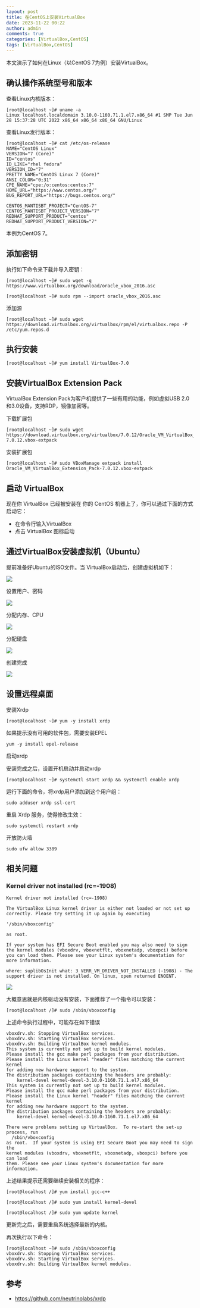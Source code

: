 ```yaml
---
layout: post
title: 在CentOS上安装VirtualBox
date: 2023-11-22 00:22
author: admin
comments: true
categories: [VirtualBox,CentOS]
tags: [VirtualBox,CentOS]
---
```



本文演示了如何在Linux（以CentOS 7为例）安装VirtualBox。

<!-- more -->


## 确认操作系统型号和版本

查看Linux内核版本：

```
[root@localhost ~]# uname -a
Linux localhost.localdomain 3.10.0-1160.71.1.el7.x86_64 #1 SMP Tue Jun 28 15:37:28 UTC 2022 x86_64 x86_64 x86_64 GNU/Linux
```

查看Linux发行版本：

```
[root@localhost ~]# cat /etc/os-release
NAME="CentOS Linux"
VERSION="7 (Core)"
ID="centos"
ID_LIKE="rhel fedora"
VERSION_ID="7"
PRETTY_NAME="CentOS Linux 7 (Core)"
ANSI_COLOR="0;31"
CPE_NAME="cpe:/o:centos:centos:7"
HOME_URL="https://www.centos.org/"
BUG_REPORT_URL="https://bugs.centos.org/"

CENTOS_MANTISBT_PROJECT="CentOS-7"
CENTOS_MANTISBT_PROJECT_VERSION="7"
REDHAT_SUPPORT_PRODUCT="centos"
REDHAT_SUPPORT_PRODUCT_VERSION="7"
```

本例为CentOS 7。


## 添加密钥

执行如下命令来下载并导入密钥：


```
[root@localhost ~]# sudo wget -q https://www.virtualbox.org/download/oracle_vbox_2016.asc

[root@localhost ~]# sudo rpm --import oracle_vbox_2016.asc
```

添加源

```
[root@localhost ~]# sudo wget https://download.virtualbox.org/virtualbox/rpm/el/virtualbox.repo -P /etc/yum.repos.d
```


## 执行安装

```
[root@localhost ~]# yum install VirtualBox-7.0
```


## 安装VirtualBox Extension Pack

VirtualBox Extension Pack为客户机提供了一些有用的功能，例如虚拟USB 2.0和3.0设备，支持RDP，镜像加密等。

下载扩展包

```
[root@localhost ~]# sudo wget https://download.virtualbox.org/virtualbox/7.0.12/Oracle_VM_VirtualBox_Extension_Pack-7.0.12.vbox-extpack
```

安装扩展包

```
[root@localhost ~]# sudo VBoxManage extpack install Oracle_VM_VirtualBox_Extension_Pack-7.0.12.vbox-extpack
```


## 启动 VirtualBox

现在你 VirtualBox 已经被安装在 你的 CentOS 机器上了，你可以通过下面的方式启动它：



* 在命令行输入VirtualBox
* 点击 VirtualBox 图标启动

 

## 通过VirtualBox安装虚拟机（Ubuntu）

提前准备好Ubuntu的ISO文件。当 VirtualBox启动后，创建虚拟机如下：


![](../images/post/20231123-virtualbox-centos-01.png)





设置用户、密码


![](../images/post/20231123-virtualbox-centos-02.png)


分配内存、CPU

![](../images/post/20231123-virtualbox-centos-03.png)

分配硬盘
 
![](../images/post/20231123-virtualbox-centos-04.png)



创建完成
 
![](../images/post/20231123-virtualbox-centos-05.png)


## 设置远程桌面
 
 


安装Xrdp

```
[root@localhost ~]# yum -y install xrdp
```


如果提示没有可用的软件包，需要安装EPEL


```
yum -y install epel-release
```


启动xrdp


安装完成之后，设置开机启动并启动xrdp

```
[root@localhost ~]# systemctl start xrdp && systemctl enable xrdp
```
 
运行下面的命令，将xrdp用户添加到这个用户组：

```
sudo adduser xrdp ssl-cert
```

重启 Xrdp 服务，使得修改生效：

```
sudo systemctl restart xrdp
```


开放防火墙

```
sudo ufw allow 3389
```



## 相关问题



### Kernel driver not installed (rc=-1908)



 
```
Kernel driver not installed (rc=-1908)

The VirtualBox Linux kernel driver is either not loaded or not set up correctly. Please try setting it up again by executing

'/sbin/vboxconfig'

as root.

If your system has EFI Secure Boot enabled you may also need to sign the kernel modules (vboxdrv, vboxnetflt, vboxnetadp, vboxpci) before you can load them. Please see your Linux system's documentation for more information.

where: suplibOsInit what: 3 VERR_VM_DRIVER_NOT_INSTALLED (-1908) - The support driver is not installed. On linux, open returned ENOENT.
```

![](../images/post/20231123-virtualbox-centos-06.png)


大概意思就是内核驱动没有安装，下面推荐了一个指令可以安装：


```
[root@localhost /]# sudo /sbin/vboxconfig
```

上述命令执行过程中，可能存在如下错误

```
vboxdrv.sh: Stopping VirtualBox services.
vboxdrv.sh: Starting VirtualBox services.
vboxdrv.sh: Building VirtualBox kernel modules.
This system is currently not set up to build kernel modules.
Please install the gcc make perl packages from your distribution.
Please install the Linux kernel "header" files matching the current kernel
for adding new hardware support to the system.
The distribution packages containing the headers are probably:
    kernel-devel kernel-devel-3.10.0-1160.71.1.el7.x86_64
This system is currently not set up to build kernel modules.
Please install the gcc make perl packages from your distribution.
Please install the Linux kernel "header" files matching the current kernel
for adding new hardware support to the system.
The distribution packages containing the headers are probably:
    kernel-devel kernel-devel-3.10.0-1160.71.1.el7.x86_64

There were problems setting up VirtualBox.  To re-start the set-up process, run
  /sbin/vboxconfig
as root.  If your system is using EFI Secure Boot you may need to sign the
kernel modules (vboxdrv, vboxnetflt, vboxnetadp, vboxpci) before you can load
them. Please see your Linux system's documentation for more information.
```

上述结果提示还需要继续安装相关的程序：


```
[root@localhost /]# yum install gcc-c++        

[root@localhost /]# sudo yum install kernel-devel      

[root@localhost /]# sudo yum update kernel  
```

更新完之后，需要重启系统选择最新的内核。


再次执行以下命令：

```
[root@localhost ~]# sudo /sbin/vboxconfig                                                                  
vboxdrv.sh: Stopping VirtualBox services.                                                                  
vboxdrv.sh: Starting VirtualBox services.                                                                  
vboxdrv.sh: Building VirtualBox kernel modules.
```



## 参考

* <https://github.com/neutrinolabs/xrdp>


